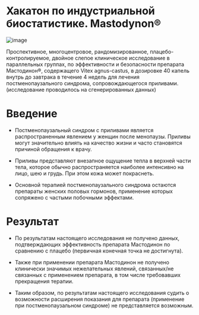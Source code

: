 # Хакатон по индустриальной биостатистике. Mastodynon®
![image](https://github.com/glebus-sasha/Mastodynon/assets/28355746/ec9d6b3b-fef7-4af5-95d6-9ecb0f35654e)

Проспективное, многоцентровое, рандомизированное, плацебо-контролируемое, двойное слепое клиническое исследование в параллельных группах, по эффективности и безопасности препарата Мастодинон®, содержащего Vitex agnus-castus, в дозировке 40 капель внутрь до завтрака в течение 4 недель для лечения постменопаузального синдрома, сопровождающегося приливами.
(исследование проводилось на сгенерированных данных)


# Введение

- Постменопаузальный синдром с приливами является распространенным явлением у женщин после менопаузы. Приливы могут значительно влиять на качество жизни и часто становятся причиной обращения к врачу. 

- Приливы представляют внезапное ощущение тепла в верхней части тела, которое обычно распространяется наиболее интенсивно на лицо, шею и грудь. При этом кожа может покраснеть.
 
- Основной терапией постменопаузального синдрома остаются препараты женских половых гормонов, применение которых сопряжено с частыми побочными эффектами.


# Результат

- По результатам настоящего исследования не получено данных, подтверждающих эффективность препарата Мастодинон по сравнению с плацебо (первичная конечная точка не достигнута). 

- Также при применении препарата Мастодинон не получено клинически значимых нежелательных явлений, связанных/не связанных с применением препарата, в том числе требовавших прекращения терапии. 

- Таким образом, по результатам настоящего исследования судить о возможности расширения показания для препарата (применение при постменопаузальном синдроме) не представляется возможным.
